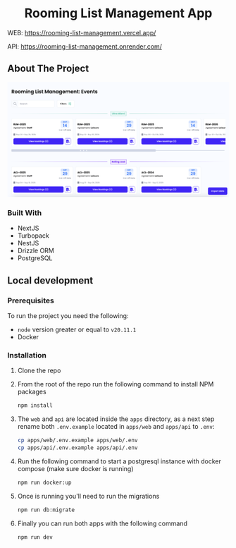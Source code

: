 <a name="readme-top"></a>
<br />
<div align="center">
  <h1 align="center">Rooming List Management App</h1>
</div>

WEB: https://rooming-list-management.vercel.app/

API: https://rooming-list-management.onrender.com/


<!-- ABOUT THE PROJECT -->

## About The Project

![Product Screen Shot](preview-web.png)




### Built With

- NextJS
- Turbopack
- NestJS
- Drizzle ORM
- PostgreSQL

<!-- GETTING STARTED -->

## Local development


### Prerequisites

To run the project you need the following:

- `node` version greater or equal to `v20.11.1`
- Docker


### Installation

1. Clone the repo

2. From the root of the repo run the following command to install NPM packages
   ```sh
   npm install
   ```
3. The `web` and `api` are located inside the `apps` directory, as a next step rename both `.env.example` located in `apps/web` and `apps/api` to `.env`:
    ```sh
   cp apps/web/.env.example apps/web/.env
   cp apps/api/.env.example apps/api/.env
   ```
3. Run the following command to start a postgresql instance with docker compose (make sure docker is running)
   ```sh
   npm run docker:up
   ```
4. Once is running you'll need to run the migrations
   ```sh
   npm run db:migrate
   ```
6. Finally you can run both apps with the following command
   ```sh
   npm run dev
   ```
